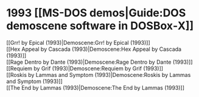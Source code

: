 # 1993 [[MS-DOS demos|Guide:DOS demoscene software in DOSBox‐X]]

[[Grr! by Epical (1993)|Demoscene:Grr! by Epical (1993)]]  
[[Hex Appeal by Cascada (1993)|Demoscene:Hex Appeal by Cascada (1993)]]  
[[Rage Dentro by Dante (1993)|Demoscene:Rage Dentro by Dante (1993)]]  
[[Requiem by Grif (1993)|Demoscene:Requiem by Grif (1993)]]  
[[Roskis by Lammas and Symptom (1993)|Demoscene:Roskis by Lammas and Symptom (1993)]]  
[[The End by Lammas (1993)|Demoscene:The End by Lammas (1993)]]  

